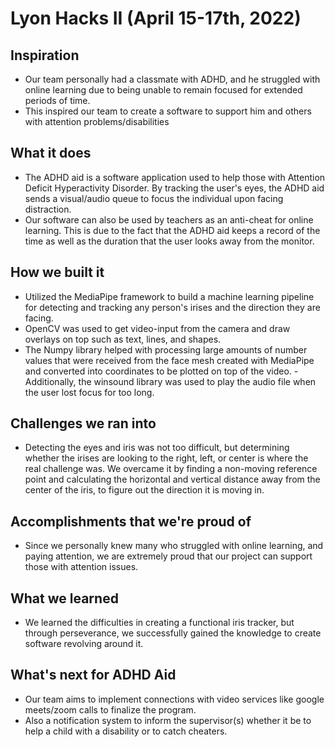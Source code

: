 # Lyon Hacks II (April 15-17th, 2022)

## Inspiration 
- Our team personally had a classmate with ADHD, and he struggled with online learning due to being unable to remain focused for extended periods of time. 
- This inspired our team to create a software to support him and others with attention problems/disabilities 

## What it does 
- The ADHD aid is a software application used to help those with Attention Deficit Hyperactivity Disorder. By tracking the user's eyes, the ADHD aid sends a visual/audio queue to focus the individual upon facing distraction. 
- Our software can also be used by teachers as an anti-cheat for online learning. This is due to the fact that the ADHD aid keeps a record of the time as well as the duration that the user looks away from the monitor. 

## How we built it 
- Utilized the MediaPipe framework to build a machine learning pipeline for detecting and tracking any person's irises and the direction they are facing. 
- OpenCV was used to get video-input from the camera and draw overlays on top such as text, lines, and shapes. 
- The Numpy library helped with processing large amounts of number values that were received from the face mesh created with MediaPipe and converted into coordinates to be plotted on top of the video. - Additionally, the winsound library was used to play the audio file when the user lost focus for too long. 

## Challenges we ran into 
- Detecting the eyes and iris was not too difficult, but determining whether the irises are looking to the right, left, or center is where the real challenge was. We overcame it by finding a non-moving reference point and calculating the horizontal and vertical distance away from the center of the iris, to figure out the direction it is moving in. 

## Accomplishments that we're proud of 
- Since we personally knew many who struggled with online learning, and paying attention, we are extremely proud that our project can support those with attention issues. 

## What we learned 
- We learned the difficulties in creating a functional iris tracker, but through perseverance, we successfully gained the knowledge to create software revolving around it. 

## What's next for ADHD Aid 
- Our team aims to implement connections with video services like google meets/zoom calls to finalize the program.
- Also a notification system to inform the supervisor(s) whether it be to help a child with a disability or to catch cheaters.
